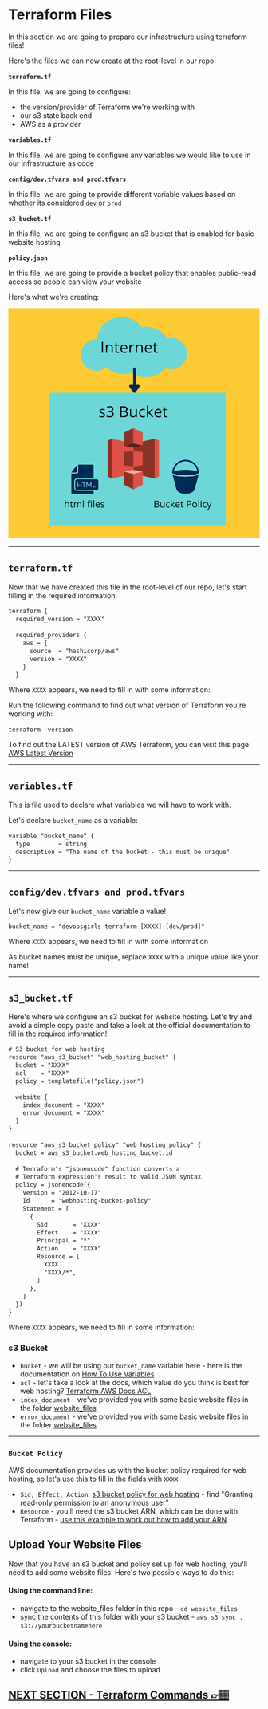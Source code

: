 # Terraform Files
In this section we are going to prepare our infrastructure using terraform files!

Here's the files we can now create at the root-level in our repo:


**`terraform.tf`**

In this file, we are going to configure:
* the version/provider of Terraform we're working with
* our s3 state back end
* AWS as a provider

**`variables.tf`**

In this file, we are going to configure any variables we would like to use in our infrastructure as code

**`config/dev.tfvars and prod.tfvars`**

In this file, we are going to provide different variable values based on whether its considered `dev` or `prod`

**`s3_bucket.tf`**

In this file, we are going to configure an s3 bucket that is enabled for basic website hosting

**`policy.json`**

In this file, we are going to provide a bucket policy that enables public-read access so people can view your website

Here's what we're creating:

![s3 bucket for web hosting](../images/s3-web-hosting.png)

***

## `terraform.tf`
Now that we have created this file in the root-level of our repo, let's start filling in the required information:

```
terraform {
  required_version = "XXXX"

  required_providers {
    aws = {
      source  = "hashicorp/aws"
      version = "XXXX"
    }
  }

```

Where `XXXX` appears, we need to fill in with some information:

Run the following command to find out what version of Terraform you're working with:

`terraform -version`

To find out the LATEST version of AWS Terraform, you can visit this page: [AWS Latest Version](https://registry.terraform.io/providers/hashicorp/aws/latest)

***

## `variables.tf`
This is file used to declare what variables we will have to work with.

Let's declare `bucket_name` as a variable:
```
variable "bucket_name" {
  type        = string
  description = "The name of the bucket - this must be unique"
}
```

***

## `config/dev.tfvars and prod.tfvars`
Let's now give our `bucket_name` variable a value!

```
bucket_name = "devopsgirls-terraform-[XXXX]-[dev/prod]"
```
Where `XXXX` appears, we need to fill in with some information

As bucket names must be unique, replace `XXXX` with a unique value like your name!

***

## `s3_bucket.tf`
Here's where we configure an s3 bucket for website hosting. Let's try and avoid a simple copy paste and take a look at the official documentation to fill in the required information!

```
# S3 bucket for web hosting
resource "aws_s3_bucket" "web_hosting_bucket" {
  bucket = "XXXX"
  acl    = "XXXX"
  policy = templatefile("policy.json")

  website {
    index_document = "XXXX"
    error_document = "XXXX"
  }
}

resource "aws_s3_bucket_policy" "web_hosting_policy" {
  bucket = aws_s3_bucket.web_hosting_bucket.id

  # Terraform's "jsonencode" function converts a
  # Terraform expression's result to valid JSON syntax.
  policy = jsonencode({
    Version = "2012-10-17"
    Id      = "webhosting-bucket-policy"
    Statement = [
      {
        Sid       = "XXXX"
        Effect    = "XXXX"
        Principal = "*"
        Action    = "XXXX"
        Resource = [
          XXXX
          "XXXX/*",
        ]
      },
    ]
  })
}

```
Where `XXXX` appears, we need to fill in some information:

### s3 Bucket
* `bucket` - we will be using our `bucket_name` variable here - here is the documentation on [How To Use Variables](https://www.terraform.io/docs/language/values/variables.html#using-input-variable-values)
* `acl` - let's take a look at the docs, which value do you think is best for web hosting? [Terraform AWS Docs ACL](https://registry.terraform.io/providers/hashicorp/aws/latest/docs/resources/s3_bucket#acl)
* `index_document` - we've provided you with some basic website files in the folder [website_files](/website_files)
* `error_document` - we've provided you with some basic website files in the folder [website_files](/website_files)

***

### `Bucket Policy`
AWS documentation provides us with the bucket policy required for web hosting, so let's use this to fill in the fields with `XXXX` 

* `Sid, Effect, Action`: [s3 bucket policy for web hosting](https://docs.aws.amazon.com/AmazonS3/latest/userguide/example-bucket-policies.html) - find "Granting read-only permission to an anonymous user"
* `Resource` - you'll need the s3 bucket ARN, which can be done with Terraform - [use this example to work out how to add your ARN](https://registry.terraform.io/providers/hashicorp/aws/latest/docs/resources/s3_bucket_policy#basic-usage)

## Upload Your Website Files
Now that you have an s3 bucket and policy set up for web hosting, you'll need to add some website files. Here's two possible ways to do this:

#### Using the command line:
- navigate to the website_files folder in this repo - `cd website_files`
- sync the contents of this folder with your s3 bucket - `aws s3 sync . s3://yourbucketnamehere`

#### Using the console:
- navigate to your s3 bucket in the console
- click `Upload` and choose the files to upload


## [NEXT SECTION  - Terraform Commands 👉🏽](06-deploy-update-destroy.md)